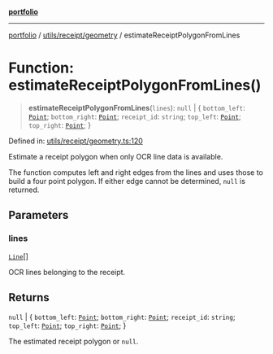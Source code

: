 [**portfolio**](../../../../README.md)

***

[portfolio](../../../../modules.md) / [utils/receipt/geometry](../README.md) / estimateReceiptPolygonFromLines

# Function: estimateReceiptPolygonFromLines()

> **estimateReceiptPolygonFromLines**(`lines`): `null` \| \{ `bottom_left`: [`Point`](../../../geometry/basic/interfaces/Point.md); `bottom_right`: [`Point`](../../../geometry/basic/interfaces/Point.md); `receipt_id`: `string`; `top_left`: [`Point`](../../../geometry/basic/interfaces/Point.md); `top_right`: [`Point`](../../../geometry/basic/interfaces/Point.md); \}

Defined in: [utils/receipt/geometry.ts:120](https://github.com/tnorlund/Portfolio/blob/deafa68348b210b65eb186401c70dc9cd305dd93/portfolio/utils/receipt/geometry.ts#L120)

Estimate a receipt polygon when only OCR line data is available.

The function computes left and right edges from the lines and uses
those to build a four point polygon. If either edge cannot be
determined, `null` is returned.

## Parameters

### lines

[`Line`](../../../../types/api/interfaces/Line.md)[]

OCR lines belonging to the receipt.

## Returns

`null` \| \{ `bottom_left`: [`Point`](../../../geometry/basic/interfaces/Point.md); `bottom_right`: [`Point`](../../../geometry/basic/interfaces/Point.md); `receipt_id`: `string`; `top_left`: [`Point`](../../../geometry/basic/interfaces/Point.md); `top_right`: [`Point`](../../../geometry/basic/interfaces/Point.md); \}

The estimated receipt polygon or `null`.
